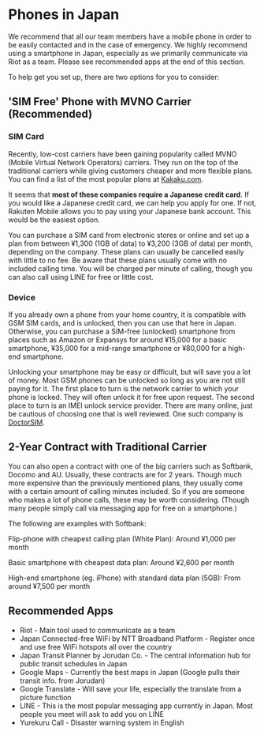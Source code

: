 # Phones in Japan

We recommend that all our team members have a mobile phone in order to be easily contacted and in the case of emergency. We highly recommend using a smartphone in Japan, especially as we primarily communicate via Riot as a team. Please see recommended apps at the end of this section.

To help get you set up, there are two options for you to consider:

## 'SIM Free' Phone with MVNO Carrier (Recommended)

### SIM Card

Recently, low-cost carriers have been gaining popularity called MVNO (Mobile Virtual Network Operators) carriers. They run on the top of the traditional carriers while giving customers cheaper and more flexible plans. You can find a list of the most popular plans at [Kakaku.com](http://kakaku.com/mobile_data/sim/ranking.asp?si_option2=1&lid=sim_top_voice_search&si_mindatatraffic=0&si_maxdatatraffic=13).

It seems that **most of these companies require a Japanese credit card**. If you would like a Japanese credit card, we can help you apply for one. If not, Rakuten Mobile allows you to pay using your Japanese bank account. This would be the easiest option.

You can purchase a SIM card from electronic stores or online and set up a plan from between ¥1,300 (1GB of data) to ¥3,200 (3GB of data) per month, depending on the company. These plans can usually be cancelled easily with little to no fee. Be aware that these plans usually come with no included calling time. You will be charged per minute of calling, though you can also call using LINE for free or little cost.

### Device

If you already own a phone from your home country, it is compatible with GSM SIM cards, and is unlocked, then you can use that here in Japan. Otherwise, you can purchase a SIM-free (unlocked) smartphone from places such as Amazon or Expansys for around ¥15,000 for a basic smartphone, ¥35,000 for a mid-range smartphone or ¥80,000 for a high-end smartphone.

Unlocking your smartphone may be easy or difficult, but will save you a lot of money. Most GSM phones can be unlocked so long as you are not still paying for it. The first place to turn is the network carrier to which your phone is locked. They will often unlock it for free upon request. The second place to turn is an IMEI unlock service provider. There are many online, just be cautious of choosing one that is well reviewed. One such company is [DoctorSIM](https://www.doctorsim.com/).

## 2-Year Contract with Traditional Carrier

You can also open a contract with one of the big carriers such as Softbank, Docomo and AU. Usually, these contracts are for 2 years. Though much more expensive than the previously mentioned plans, they usually come with a certain amount of calling minutes included. So if you are someone who makes a lot of phone calls, these may be worth considering. (Though many people simply call via messaging app for free on a smartphone.) 

The following are examples with Softbank:

Flip-phone with cheapest calling plan (White Plan): Around ¥1,000 per month

Basic smartphone with cheapest data plan: Around ¥2,600 per month

High-end smartphone (eg. iPhone) with standard data plan (5GB): From around ¥7,500 per month

## Recommended Apps

* Riot - Main tool used to communicate as a team
* Japan Connected-free WiFi by NTT Broadband Platform - Register once and use free WiFi hotspots all over the country
* Japan Transit Planner by Jorudan Co. - The central information hub for public transit schedules in Japan
* Google Maps - Currently the best maps in Japan (Google pulls their transit info. from Jorudan)
* Google Translate - Will save your life, especially the translate from a picture function
* LINE - This is the most popular messaging app currently in Japan. Most people you meet will ask to add you on LINE
* Yurekuru Call - Disaster warning system in English
